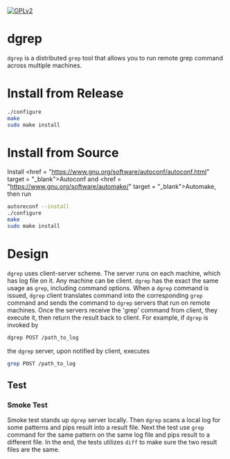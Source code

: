 <a href = "./LICENSE" target = "_blank"><img src = "https://github.com/QubitPi/Miscellaneous/blob/master/README_reference/gpl.png" alt = "GPLv2"></a>

# dgrep
`dgrep` is a distributed `grep` tool that allows you to run remote grep command across multiple machines.

# Install from Release
```bash
./configure
make
sudo make install
```

# Install from Source
Install <href = "https://www.gnu.org/software/autoconf/autoconf.html" target = "_blank">Autoconf</a> and <href = "https://www.gnu.org/software/automake/" target = "_blank">Automake</a>, then run

```bash
autoreconf --install
./configure
make
sudo make install
```

# Design
`dgrep` uses client-server scheme. The server runs on each machine, which has log file on it. Any machine can be client. `dgrep` has the exact the same usage as `grep`, including command options. When a `dgrep` command is issued, `dgrep` client translates command into the corresponding `grep` command and sends the command to `dgrep` servers that run on remote machines. Once the servers receive the 'grep' command from client, they execute it, then return the result back to client. For example, if `dgrep` is invoked by

```bash
dgrep POST /path_to_log
```

the `dgrep` server, upon notified by client, executes

```bash
grep POST /path_to_log

```

## Test
### Smoke Test
Smoke test stands up `dgrep` server locally. Then `dgrep` scans a local log for some patterns and pips result into a result file. Next the test use `grep` command for the same pattern on the same log file and pips result to a different file. In the end, the tests utilizes `diff` to make sure the two result files are the same.
